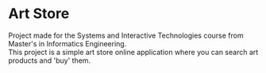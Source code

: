 
# Art Store

Project made for the Systems and Interactive Technologies course from Master's in Informatics Engineering.  
This project is a simple art store online application where you can search art products and 'buy' them.